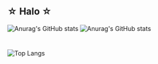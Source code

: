 <!--
**haruutech/haruutech** is a ✨ _special_ ✨ repository because its `README.md` (this file) appears on your GitHub profile.
-->
## ☆ Halo ☆

![Anurag's GitHub stats](https://github-readme-stats.vercel.app/api?username=haruutech&show_icons=true&theme=tokyonight)
![Anurag's GitHub stats](https://github-readme-stats.vercel.app/api?username=haruutech&hide=contribs,prs&theme=tokyonight)
#
![Top Langs](https://github-readme-stats.vercel.app/api/top-langs/?username=haruutech&layout=compact)
